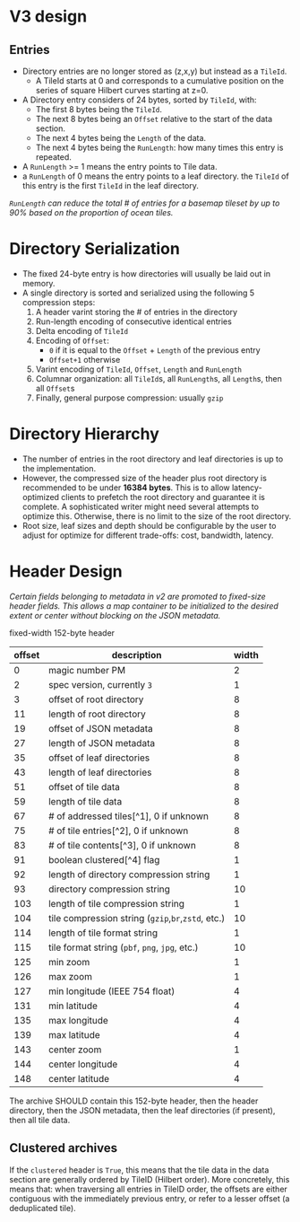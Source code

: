 # V3 design

## Entries

* Directory entries are no longer stored as (z,x,y) but instead as a `TileId`.
	* A TileId starts at 0 and corresponds to a cumulative position on the series of square Hilbert curves starting at z=0.
* A Directory entry considers of 24 bytes, sorted by `TileId`, with:
	* The first 8 bytes being the `TileId`.
	* The next 8 bytes being an `Offset` relative to the start of the data section.
	* The next 4 bytes being the `Length` of the data.
	* The next 4 bytes being the `RunLength`: how many times this entry is repeated.
* A `RunLength` >= 1 means the entry points to Tile data.
* a `RunLength` of 0 means the entry points to a leaf directory. the `TileId` of this entry is the first `TileId` in the leaf directory.

*`RunLength` can reduce the total # of entries for a basemap tileset by up to 90% based on the proportion of ocean tiles.*

# Directory Serialization
* The fixed 24-byte entry is how directories will usually be laid out in memory.
* A single directory is sorted and serialized using the following 5 compression steps:
	1. A header varint storing the # of entries in the directory
	2. Run-length encoding of consecutive identical entries
	3. Delta encoding of `TileId`
	4. Encoding of `Offset`:
		* `0` if it is equal to the `Offset` + `Length` of the previous entry
		* `Offset+1` otherwise
	5. Varint encoding of `TileId`, `Offset`, `Length` and `RunLength`
	6. Columnar organization: all `TileId`s, all `RunLength`s, all `Length`s, then all `Offset`s
	7. Finally, general purpose compression: usually `gzip`

# Directory Hierarchy
* The number of entries in the root directory and leaf directories is up to the implementation.
* However, the compressed size of the header plus root directory is recommended to be under **16384 bytes**. This is to allow latency-optimized clients to prefetch the root directory and guarantee it is complete. A sophisticated writer might need several attempts to optimize this. Otherwise, there is no limit to the size of the root directory.
* Root size, leaf sizes and depth should be configurable by the user to adjust for optimize for different trade-offs: cost, bandwidth, latency.

# Header Design

*Certain fields belonging to metadata in v2 are promoted to fixed-size header fields. This allows a map container to be initialized to the desired extent or center without blocking on the JSON metadata.*

fixed-width 152-byte header

| offset | description | width |
| --- | --- | --- |
| 0 | magic number PM | 2 |
| 2 | spec version, currently `3` | 1 |
| 3 | offset of root directory | 8 |
| 11 | length of root directory | 8 |
| 19 | offset of JSON metadata | 8 |
| 27 | length of JSON metadata | 8 |
| 35 | offset of leaf directories | 8 |
| 43 | length of leaf directories | 8 |
| 51 | offset of tile data | 8 |
| 59 | length of tile data | 8 |
| 67 | # of addressed tiles[^1], 0 if unknown | 8 |
| 75 | # of tile entries[^2], 0 if unknown | 8 |
| 83 | # of tile contents[^3], 0 if unknown | 8 |
| 91 | boolean clustered[^4] flag | 1 |
| 92 | length of directory compression string | 1 |
| 93 | directory compression string | 10 |
| 103 | length of tile compression string | 1 |
| 104 | tile compression string (`gzip`,`br`,`zstd`, etc.) | 10 |
| 114 | length of tile format string | 1 |
| 115 | tile format string (`pbf`, `png`, `jpg`, etc.) | 10 |
| 125 | min zoom | 1 |
| 126 | max zoom | 1 |
| 127 | min longitude (IEEE 754 float) | 4 |
| 131 | min latitude | 4 |
| 135 | max longitude | 4 |
| 139 | max latitude | 4 |
| 143 | center zoom | 1 |
| 144 | center longitude | 4 |
| 148 | center latitude | 4 |


The archive SHOULD contain this 152-byte header, then the header directory, then the JSON metadata, then the leaf directories (if present), then all tile data.

## Clustered archives

If the `clustered` header is `True`, this means that the tile data in the data section are generally ordered by TileID (Hilbert order). More concretely, this means that: when traversing all entries in TileID order, the offsets are either contiguous with the immediately previous entry, or refer to a lesser offset (a deduplicated tile).
